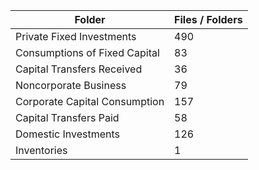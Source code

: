| Folder                        |   Files / Folders |
|-------------------------------|-------------------|
| Private Fixed Investments     |               490 |
| Consumptions of Fixed Capital |                83 |
| Capital Transfers Received    |                36 |
| Noncorporate Business         |                79 |
| Corporate Capital Consumption |               157 |
| Capital Transfers Paid        |                58 |
| Domestic Investments          |               126 |
| Inventories                   |                 1 |